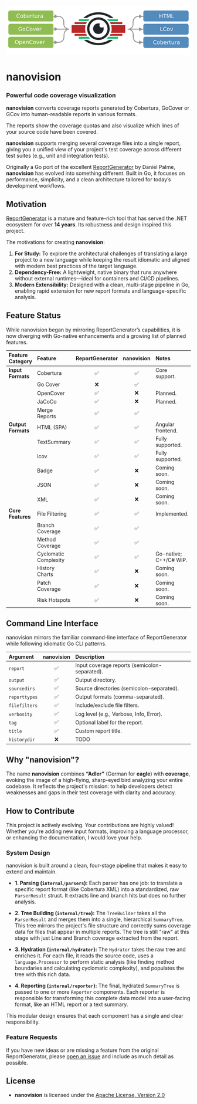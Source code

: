 ![alt text](imgs/nanovision_input_output.png)

# nanovision

### Powerful code coverage visualization

**nanovision** converts coverage reports generated by Cobertura, GoCover or GCov into human-readable reports in various formats.

The reports show the coverage quotas and also visualize which lines of your source code have been covered.

**nanovision** supports merging several coverage files into a single report, giving you a unified view of your project's test coverage across different test suites (e.g., unit and integration tests).

Originally a Go port of the excellent [ReportGenerator](https://github.com/danielpalme/ReportGenerator) by Daniel Palme, **nanovision** has evolved into something different. Built in Go, it focuses on performance, simplicity, and a clean architecture tailored for today’s development workflows.

## Motivation

[ReportGenerator](https://github.com/danielpalme/ReportGenerator) is a mature and feature-rich tool that has served the .NET ecosystem for over **14 years**. Its robustness and design inspired this project.

The motivations for creating **nanovision**:

1.  **For Study:** To explore the architectural challenges of translating a large project to a new language while keeping the result idiomatic and aligned with modern best practices of the target language.
2.  **Dependency-Free:** A lightweight, native binary that runs anywhere without external runtimes—ideal for containers and CI/CD pipelines.
3.  **Modern Extensibility:** Designed with a clean, multi-stage pipeline in Go, enabling rapid extension for new report formats and language-specific analysis.

## Feature Status

While nanovision began by mirroring ReportGenerator’s capabilities, it is now diverging with Go-native enhancements and a growing list of planned features.

| Feature Category   | Feature               | ReportGenerator | nanovision | Notes                  |
|:-------------------|:----------------------|:---------------:|:----------:|:-----------------------|
| **Input Formats**  | Cobertura             |        ✅        |     ✅      | Core support.          |
|                    | Go Cover              |        ❌        |     ✅      |                        |
|                    | OpenCover             |        ✅        |     ❌      | Planned.               |
|                    | JaCoCo                |        ✅        |     ❌      | Planned.               |
|                    | Merge Reports         |        ✅        |     ✅      |                        |
| **Output Formats** | HTML (SPA)            |        ✅        |     ✅      | Angular frontend.      |
|                    | TextSummary           |        ✅        |     ✅      | Fully supported.       |
|                    | lcov                  |        ✅        |     ✅      | Fully supported.       |
|                    | Badge                 |        ✅        |     ❌      | Coming soon.           |
|                    | JSON                  |        ✅        |     ❌      | Coming soon.           |
|                    | XML                   |        ✅        |     ❌      | Coming soon.           |
| **Core Features**  | File Filtering        |        ✅        |     ✅      | Implemented.           |
|                    | Branch Coverage       |        ✅        |     ✅      |                        |
|                    | Method Coverage       |        ✅        |     ✅      |                        |
|                    | Cyclomatic Complexity |        ✅        |     ✅      | Go-native; C++/C# WIP. |
|                    | History Charts        |        ✅        |     ❌      | Coming soon.           |
|                    | Patch Coverage        |        ✅        |     ❌      | Coming soon.           |
|                    | Risk Hotspots         |        ✅        |     ❌      | Coming soon.           |

## Command Line Interface

nanovision mirrors the familiar command-line interface of ReportGenerator while following idiomatic Go CLI patterns.

| Argument      | nanovision | Description                                   |
|:--------------|:----------:|:----------------------------------------------|
| `report`      |     ✅      | Input coverage reports (semicolon-separated). |
| `output`      |     ✅      | Output directory.                             |
| `sourcedirs`  |     ✅      | Source directories (semicolon-separated).     |
| `reporttypes` |     ✅      | Output formats (comma-separated).             |
| `filefilters` |     ✅      | Include/exclude file filters.                 |
| `verbosity`   |     ✅      | Log level (e.g., Verbose, Info, Error).       |
| `tag`         |     ✅      | Optional label for the report.                |
| `title`       |     ✅      | Custom report title.                          |
| `historydir`  |     ❌      | TODO                                          |

## Why "nanovision"?

The name **nanovision** combines **“Adler”** (German for **eagle**) with **coverage**, evoking the image of a high-flying, sharp-eyed bird analyzing your entire codebase. It reflects the project's mission: to help developers detect weaknesses and gaps in their test coverage with clarity and accuracy.

## How to Contribute

This project is actively evolving. Your contributions are highly valued! Whether you're adding new input formats, improving a language processor, or enhancing the documentation, I would love your help.

### System Design

nanovision is built around a clean, four-stage pipeline that makes it easy to extend and maintain.

*   **1. Parsing (`internal/parsers`):** Each parser has one job: to translate a specific report format (like Cobertura XML) into a standardized, raw `ParserResult` struct. It extracts line and branch hits but does no further analysis.

*   **2. Tree Building (`internal/tree`):** The `TreeBuilder` takes all the `ParserResult` and merges them into a single, hierarchical `SummaryTree`. This tree mirrors the project's file structure and correctly sums coverage data for files that appear in multiple reports. The tree is still "raw" at this stage with just Line and Branch coverage extracted from the report.

*   **3. Hydration (`internal/hydrator`):** The `Hydrator` takes the raw tree and enriches it. For each file, it reads the source code, uses a `language.Processor` to perform static analysis (like finding method boundaries and calculating cyclomatic complexity), and populates the tree with this rich data.

*   **4. Reporting (`internal/reporter`):** The final, hydrated `SummaryTree` is passed to one or more `Reporter` components. Each reporter is responsible for transforming this complete data model into a user-facing format, like an HTML report or a text summary.

This modular design ensures that each component has a single and clear responsibility.

### Feature Requests

If you have new ideas or are missing a feature from the original ReportGenerator, please [open an issue](https://github.com/IgorBayerl/nanovision/issues) and include as much detail as possible.

## License

- **nanovision** is licensed under the [Apache License, Version 2.0](https://opensource.org/licenses/Apache-2.0)